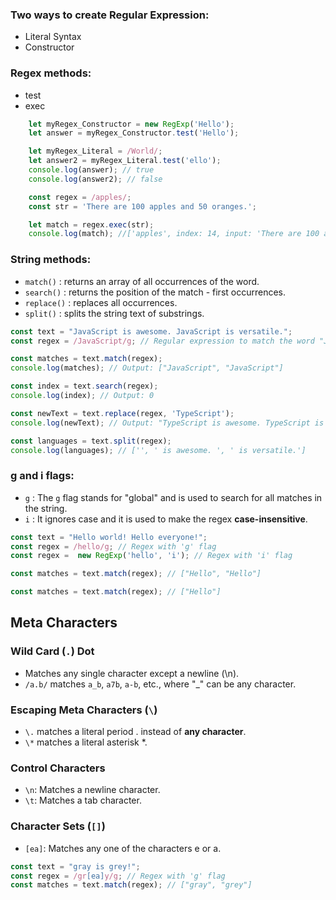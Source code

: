 ### Two ways to create Regular Expression:
- Literal Syntax
- Constructor
### Regex methods:
- test
- exec
```javascript
    let myRegex_Constructor = new RegExp('Hello');
    let answer = myRegex_Constructor.test('Hello');

    let myRegex_Literal = /World/;
    let answer2 = myRegex_Literal.test('ello');
    console.log(answer); // true
    console.log(answer2); // false

    const regex = /apples/;
    const str = 'There are 100 apples and 50 oranges.';

    let match = regex.exec(str);
    console.log(match); //['apples', index: 14, input: 'There are 100 apples and 50 oranges.', groups: undefined]
```
### String methods:
- `match()` : returns an array of all occurrences of the word.
- `search()` : returns the position of the match - first occurrences.
- `replace()` : replaces all occurrences.
- `split()` : splits the string text of substrings.
```javascript
const text = "JavaScript is awesome. JavaScript is versatile.";
const regex = /JavaScript/g; // Regular expression to match the word "JavaScript" globally

const matches = text.match(regex);
console.log(matches); // Output: ["JavaScript", "JavaScript"]

const index = text.search(regex);
console.log(index); // Output: 0

const newText = text.replace(regex, 'TypeScript');
console.log(newText); // Output: "TypeScript is awesome. TypeScript is versatile."

const languages = text.split(regex);
console.log(languages); // ['', ' is awesome. ', ' is versatile.']
```
### g and i flags:
- `g` : The `g` flag stands for "global" and is used to search for all matches in the string.
- `i` : It ignores case and it is used to make the regex **case-insensitive**.
```javascript
const text = "Hello world! Hello everyone!";
const regex = /hello/g; // Regex with 'g' flag
const regex =  new RegExp('hello', 'i'); // Regex with 'i' flag

const matches = text.match(regex); // ["Hello", "Hello"]

const matches = text.match(regex); // ["Hello"]
```
## Meta Characters
### Wild Card (`.`) Dot
- Matches any single character except a newline (\n).
- `/a.b/` matches `a_b`, `a7b`, `a-b`, etc., where "_" can be any character.
### Escaping Meta Characters (`\`)
- `\.` matches a literal period . instead of **any character**.
- `\*` matches a literal asterisk *.
### Control Characters
- `\n`: Matches a newline character.
- `\t`: Matches a tab character.
### Character Sets (`[]`)
- `[ea]`: Matches any one of the characters e or a.
```javascript
const text = "gray is grey!";
const regex = /gr[ea]y/g; // Regex with 'g' flag
const matches = text.match(regex); // ["gray", "grey"]
```
